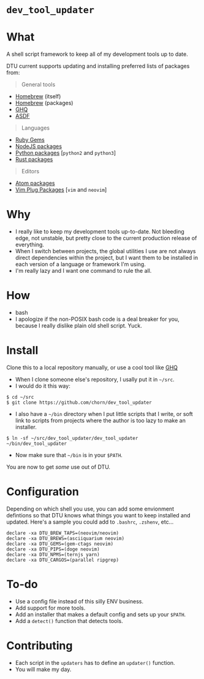 # `dev_tool_updater`

# What

A shell script framework to keep all of my development tools up to date.


DTU current supports updating and installing preferred lists of packages from:

> General tools

- [Homebrew](brew.sh) (itself)
- [Homebrew](brew.sh) (packages)
- [GHQ](github.com/motemen/ghq)
- [ASDF](github.com/asdf-vm/asdf)

> Languages

- [Ruby Gems](rubygems.org)
- [NodeJS packages](npmjs.com)
- [Python packages](pypi.python.org/pypi) [`python2` and `python3`]
- [Rust packages](crates.io)

> Editors

- [Atom packages](atom.io)
- [Vim Plug Packages](github.com/junegunn/vim-plug) [`vim` and `neovim`]

# Why

- I really like to keep my development tools up-to-date. Not bleeding edge, not unstable, but pretty close to the current production release of everything.
- When I switch between projects, the global utilities I use are not always direct dependencies within the project, but I want them to be installed in each version of a language or framework I'm using.
- I'm really lazy and I want one command to rule the all.

# How

- bash
- I apologize if the non-POSIX bash code is a deal breaker for you, because I really dislike plain old shell script. Yuck.

# Install

Clone this to a local repository manually, or use a cool tool like [GHQ](https://github.com/motemen/ghq)

- When I clone someone else's repository, I usally put it in `~/src`.
- I would do it this way:

```
$ cd ~/src
$ git clone https://github.com/chorn/dev_tool_updater
```

- I also have a `~/bin` directory when I put little scripts that I write, or soft link to scripts from projects where the author is too lazy to make an installer.

```
$ ln -sf ~/src/dev_tool_updater/dev_tool_updater ~/bin/dev_tool_updater
```

- Now make sure that `~/bin` is in your `$PATH`.
 
You are now to get _some_ use out of DTU.

# Configuration

Depending on which shell you use, you can add some envionment defintions so that DTU knows what things you want to keep installed and updated. Here's a sample you could add to `.bashrc`, `.zshenv`, etc...

```
declare -xa DTU_BREW_TAPS=(neovim/neovim)
declare -xa DTU_BREWS=(asciiquarium neovim)
declare -xa DTU_GEMS=(gem-ctags neovim)
declare -xa DTU_PIPS=(doge neovim)
declare -xa DTU_NPMS=(ternjs yarn)
declare -xa DTU_CARGOS=(parallel ripgrep)
```

# To-do

- Use a config file instead of this silly ENV business.
- Add support for more tools.
- Add an installer that makes a default config and sets up your `$PATH`.
- Add a `detect()` function that detects tools.

# Contributing

- Each script in the `updaters` has to define an `updater()` function.
- You will make my day.

